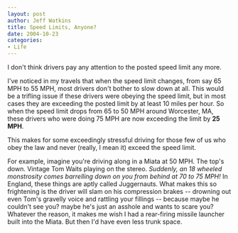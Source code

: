 ```yaml
--- 
layout: post
author: Jeff Watkins
title: Speed Limits, Anyone?
date: 2004-10-23
categories: 
- Life
---
```


I don't think drivers pay any attention to the posted speed limit any more.

I've noticed in my travels that when the speed limit changes, from say 65 MPH to 55 MPH, most drivers don't bother to slow down at all. This would be a trifling issue if these drivers were obeying the speed limit, but in most cases they are exceeding the posted limit by at least 10 miles per hour. So when the speed limit drops from 65 to 50 MPH around Worcester, MA, these drivers who were doing 75 MPH are now exceeding the limit by **25 MPH**.

This makes for some exceedingly stressful driving for those few of us who obey the law and never (really, I mean it) exceed the speed limit.

For example, imagine you're driving along in a Miata at 50 MPH. The top's down. Vintage Tom Waits playing on the stereo. *Suddenly, an 18 wheeled monstrosity comes barrelling down on you from behind at 70 to 75 MPH!* In England, these things are aptly called Juggernauts. What makes this so frightening is the driver will slam on his compression brakes -- drowning out even Tom's gravelly voice and rattling your fillings -- because maybe he couldn't see you? maybe he's just an asshole and wants to scare you? Whatever the reason, it makes me wish I had a rear-firing missile launcher built into the Miata. But then I'd have even less trunk space.